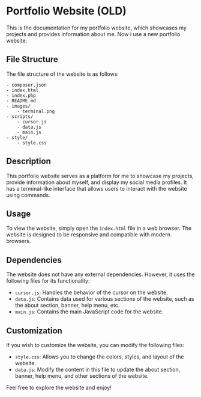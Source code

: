 # Portfolio Website (OLD)

This is the documentation for my portfolio website, which showcases my projects and provides information about me. Now i use a new portfolio website.

## File Structure

The file structure of the website is as follows:

```
- composer.json
- index.html
- index.php
- README.md
- images/
    - terminal.png
- scripts/
    - cursor.js
    - data.js
    - main.js
- style/
    - style.css
```

## Description

This portfolio website serves as a platform for me to showcase my projects, provide information about myself, and display my social media profiles. It has a terminal-like interface that allows users to interact with the website using commands.

## Usage

To view the website, simply open the `index.html` file in a web browser. The website is designed to be responsive and compatible with modern browsers.

## Dependencies

The website does not have any external dependencies. However, it uses the following files for its functionality:

- `cursor.js`: Handles the behavior of the cursor on the website.
- `data.js`: Contains data used for various sections of the website, such as the about section, banner, help menu, etc.
- `main.js`: Contains the main JavaScript code for the website.

## Customization

If you wish to customize the website, you can modify the following files:

- `style.css`: Allows you to change the colors, styles, and layout of the website.
- `data.js`: Modify the content in this file to update the about section, banner, help menu, and other sections of the website.

Feel free to explore the website and enjoy!

